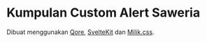 # Kumpulan Custom Alert Saweria

Dibuat menggunakan [Qore](https://qore.sh), [SvelteKit](https://kit.svelte.dev) dan [Milik.css](https://github.com/lunchboxav/milik.css).
